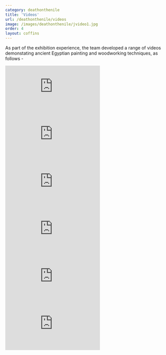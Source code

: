 ```yaml
---
category: deathonthenile
title: 'Videos'
url: /deathonthenile/videos
image: /images/deathonthenile/jvideo1.jpg
order: 4
layout: coffins
---
```


As part of the exhibition experience, the team developed a range of videos demonstating ancient Egyptian painting and woodworking techniques, as follows -

<div class="card col-sm p-0 m-2">
    <div class="embed-responsive embed-responsive-16by9">
        <iframe src="https://www.youtube.com/embed/poUyaK6JaJ8" frameborder="0"
                            allow="accelerometer; autoplay; encrypted-media; gyroscope; picture-in-picture"
                            allowfullscreen class="embed-responsive-item"></iframe>
    </div>
 </div>
 
 <div class="card col-sm p-0 m-2">
    <div class="embed-responsive embed-responsive-16by9">
        <iframe src="https://www.youtube.com/embed/CzJHiBswpZs" frameborder="0"
                            allow="accelerometer; autoplay; encrypted-media; gyroscope; picture-in-picture"
                            allowfullscreen class="embed-responsive-item"></iframe>
    </div>
 </div>
 
 <div class="card col-sm p-0 m-2">
    <div class="embed-responsive embed-responsive-16by9">
        <iframe src="https://www.youtube.com/embed/yX_VaS0CQFQ" frameborder="0"
                            allow="accelerometer; autoplay; encrypted-media; gyroscope; picture-in-picture"
                            allowfullscreen class="embed-responsive-item"></iframe>
    </div>
 </div>

 <div class="card col-sm p-0 m-2">
    <div class="embed-responsive embed-responsive-16by9">
        <iframe src="https://www.youtube.com/embed/l4N5N5JOUoI" frameborder="0"
                            allow="accelerometer; autoplay; encrypted-media; gyroscope; picture-in-picture"
                            allowfullscreen class="embed-responsive-item"></iframe>
    </div>
 </div>

<div class="card col-sm p-0 m-2">
    <div class="embed-responsive embed-responsive-16by9">
        <iframe src="https://www.youtube.com/embed/5Ko6ZT5Kwx8" frameborder="0"
                            allow="accelerometer; autoplay; encrypted-media; gyroscope; picture-in-picture"
                            allowfullscreen class="embed-responsive-item"></iframe>
    </div>
 </div>
 
 <div class="card col-sm p-0 m-2">
    <div class="embed-responsive embed-responsive-16by9">
        <iframe src="https://www.youtube.com/embed/rETAATzTaZ0" frameborder="0"
                            allow="accelerometer; autoplay; encrypted-media; gyroscope; picture-in-picture"
                            allowfullscreen class="embed-responsive-item"></iframe>
    </div>
 </div>



